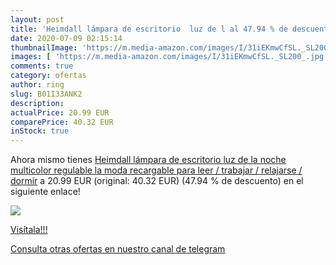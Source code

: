```yaml
---
layout: post
title: 'Heimdall lámpara de escritorio  luz de l al 47.94 % de descuento'
date: 2020-07-09 02:15:14
thumbnailImage: 'https://m.media-amazon.com/images/I/31iEKmwCfSL._SL200_.jpg'
images: [ 'https://m.media-amazon.com/images/I/31iEKmwCfSL._SL200_.jpg' ]
comments: true
category: ofertas
author: ring
slug: B01I33ANK2
description:
actualPrice: 20.99 EUR
comparePrice: 40.32 EUR
inStock: true
---
```


Ahora mismo tienes [Heimdall lámpara de escritorio  luz de la noche multicolor  regulable  la moda  recargable  para leer / trabajar / relajarse / dormir](https://www.amazon.com/dp/B01I33ANK2/?tag=redken08-20) a 20.99 EUR (original: 40.32 EUR) (47.94 %  de descuento) en el siguiente enlace!

[![](https://m.media-amazon.com/images/I/31iEKmwCfSL._SL200_.jpg)](https://www.amazon.com/dp/B01I33ANK2/?tag=redken08-20)

[Visítala!!!](https://www.amazon.com/dp/B01I33ANK2/?tag=redken08-20)

[Consulta otras ofertas en nuestro canal de telegram](https://t.me/s/ofertas25)
